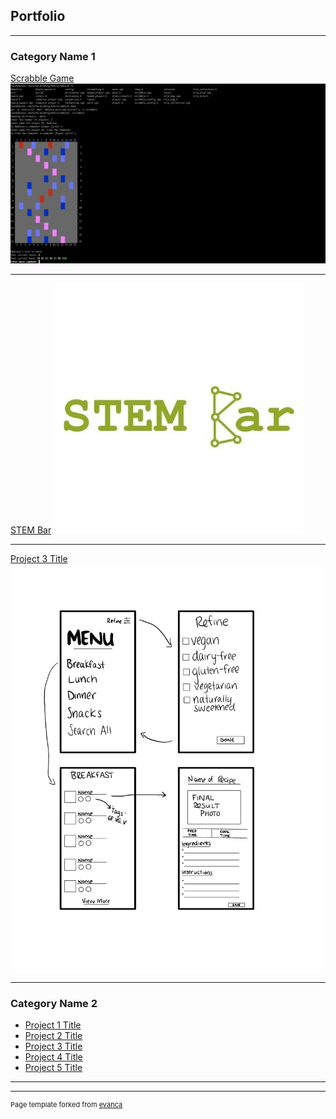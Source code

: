 ## Portfolio

---

### Category Name 1 

[Scrabble Game](https://bytes.usc.edu/cs104/homework/hw5/)
<img src="images/Screen Shot 2020-12-22 at 2.01.28 PM.png
"/>

---
[STEM Bar](https://stembar.yolasite.com/)
<img src="images/LPb7D0-G_400x400.jpg"/>

---
[Project 3 Title](http://example.com/)
<img src="images/Storyboard.pdf"/>

---

### Category Name 2

- [Project 1 Title](http://example.com/)
- [Project 2 Title](http://example.com/)
- [Project 3 Title](http://example.com/)
- [Project 4 Title](http://example.com/)
- [Project 5 Title](http://example.com/)

---




---
<p style="font-size:11px">Page template forked from <a href="https://github.com/evanca/quick-portfolio">evanca</a></p>
<!-- Remove above link if you don't want to attibute -->
